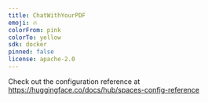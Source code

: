 ```yaml
---
title: ChatWithYourPDF
emoji: 🔥
colorFrom: pink
colorTo: yellow
sdk: docker
pinned: false
license: apache-2.0
---
```


Check out the configuration reference at https://huggingface.co/docs/hub/spaces-config-reference